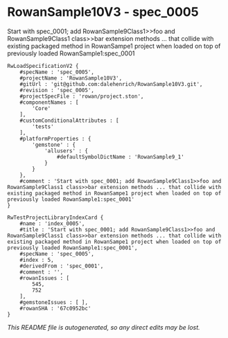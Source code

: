 # RowanSample10V3 - spec_0005
Start with spec_0001; add RowanSample9Class1>>foo and RowanSample9Class1 class>>bar extension methods ... that collide with existing packaged method in RowanSampe1 project when loaded on top of previously loaded RowanSample1:spec_0001
```
RwLoadSpecificationV2 {
	#specName : 'spec_0005',
	#projectName : 'RowanSample10V3',
	#gitUrl : 'git@github.com:dalehenrich/RowanSample10V3.git',
	#revision : 'spec_0005',
	#projectSpecFile : 'rowan/project.ston',
	#componentNames : [
		'Core'
	],
	#customConditionalAttributes : [
		'tests'
	],
	#platformProperties : {
		'gemstone' : {
			'allusers' : {
				#defaultSymbolDictName : 'RowanSample9_1'
			}
		}
	},
	#comment : 'Start with spec_0001; add RowanSample9Class1>>foo and RowanSample9Class1 class>>bar extension methods ... that collide with existing packaged method in RowanSampe1 project when loaded on top of previously loaded RowanSample1:spec_0001'
}

RwTestProjectLibraryIndexCard {
	#name : 'index_0005',
	#title : 'Start with spec_0001; add RowanSample9Class1>>foo and RowanSample9Class1 class>>bar extension methods ... that collide with existing packaged method in RowanSampe1 project when loaded on top of previously loaded RowanSample1:spec_0001',
	#specName : 'spec_0005',
	#index : 5,
	#derivedFrom : 'spec_0001',
	#comment : '',
	#rowanIssues : [
		545,
		752
	],
	#gemstoneIssues : [ ],
	#rowanSHA : '67c0952bc'
}
```

*This README file is autogenerated, so any direct edits may be lost.*
